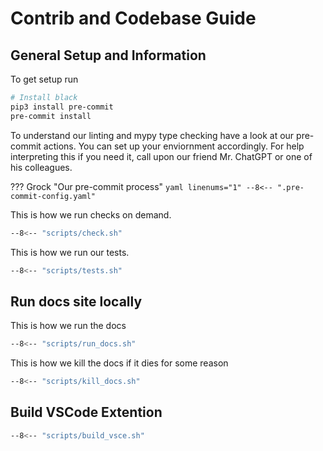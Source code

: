 # Contrib and Codebase Guide

## General Setup and Information

To get setup run
```bash
# Install black
pip3 install pre-commit
pre-commit install
```

To understand our linting and mypy type checking have a look at our pre-commit actions. You can set up your enviornment accordingly. For help interpreting this if you need it, call upon our friend Mr. ChatGPT or one of his colleagues.

??? Grock "Our pre-commit process"
    ```yaml linenums="1"
    --8<-- ".pre-commit-config.yaml"
    ```

This is how we run checks on demand.

```bash
--8<-- "scripts/check.sh"
```

This is how we run our tests.

```bash
--8<-- "scripts/tests.sh"
```

## Run docs site locally

This is how we run the docs

```bash
--8<-- "scripts/run_docs.sh"
```

This is how we kill the docs if it dies for some reason
```bash
--8<-- "scripts/kill_docs.sh"
```


## Build VSCode Extention

```bash
--8<-- "scripts/build_vsce.sh"
```

